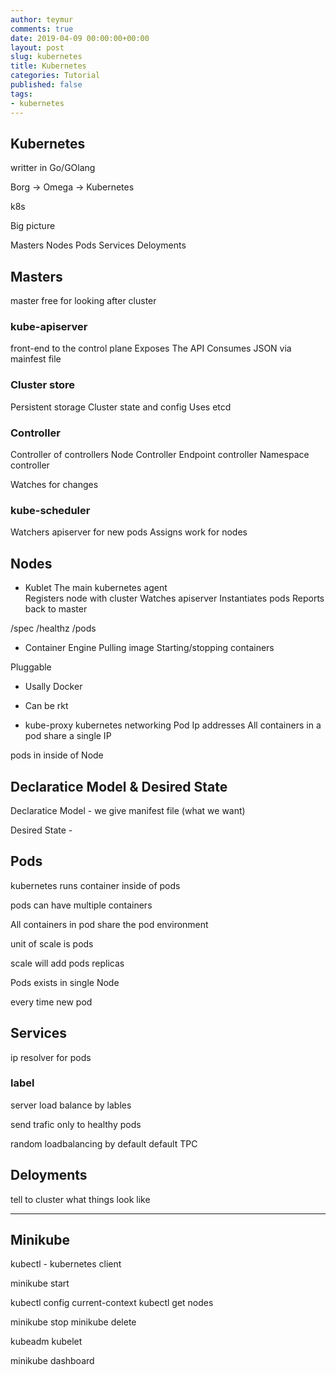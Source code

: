 ```yaml
---
author: teymur
comments: true
date: 2019-04-09 00:00:00+00:00
layout: post
slug: kubernetes
title: Kubernetes
categories: Tutorial
published: false
tags:
- kubernetes
---
```


## Kubernetes

writter in Go/GOlang

Borg -> Omega -> Kubernetes

k8s

Big picture

Masters
Nodes
Pods
Services
Deloyments


## Masters 

master free for looking after cluster

###  kube-apiserver
front-end to the control plane
Exposes The API
Consumes JSON via mainfest file

### Cluster store
Persistent storage
Cluster state and config
Uses etcd

### Controller
Controller of controllers
Node Controller
Endpoint controller
Namespace controller

Watches for changes

### kube-scheduler
Watchers apiserver for new pods
Assigns work for nodes



## Nodes
* Kublet 
	The main kubernetes agent  
	Registers node with cluster
	Watches apiserver
	Instantiates pods
	Reports back to master

/spec
/healthz
/pods

* Container Engine 
	Pulling image
	Starting/stopping containers

Pluggable
* Usally Docker
* Can be rkt

* kube-proxy
	kubernetes networking
	Pod Ip addresses
	All containers in a pod share a single IP

pods in inside of Node

## Declaratice Model & Desired State

Declaratice Model - we give manifest file (what we want)

Desired State - 

## Pods

kubernetes runs container inside of pods

pods can have multiple containers 

All containers in pod share the pod environment


unit of scale is pods

scale will add pods replicas

Pods exists in single Node

every time new pod


## Services
ip resolver for pods

### label 
server load balance by lables

send trafic only to healthy pods

random loadbalancing by default
default TPC


## Deloyments
tell to cluster what things look like 

----------------------------------------

 
## Minikube

kubectl - kubernetes client

minikube start

kubectl config current-context
kubectl get nodes

minikube stop
minikube delete

kubeadm
kubelet

minikube dashboard














